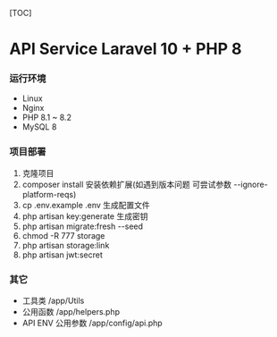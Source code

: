 [TOC]

# API Service Laravel 10 + PHP 8

### 运行环境
-   Linux
-   Nginx
-   PHP 8.1 ~ 8.2
-   MySQL 8

### 项目部署
1. 克隆项目
2. composer install 安装依赖扩展(如遇到版本问题 可尝试参数 --ignore-platform-reqs)
3. cp .env.example .env 生成配置文件
4. php artisan key:generate 生成密钥
5. php artisan migrate:fresh --seed
6. chmod -R 777 storage
7. php artisan storage:link
8. php artisan jwt:secret

### 其它
-   工具类 /app/Utils
-   公用函数 /app/helpers.php
-   API ENV 公用参数 /app/config/api.php

